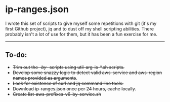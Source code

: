 # ip-ranges.json

I wrote this set of scripts to give myself some repetitions with git (it's my first Github project), jq and to dust off my shell scripting abilities. There probably isn't a lot of use for them, but it has been a fun exercise for me.

----
## To-do:
* ~~Trim out the *-by-* scripts using util-arg-is-*.sh scripts.~~
* ~~Develop some snazzy logic to detect valid aws-service and aws-region names provided as arguments~~.
* ~~Look for existence of curl and jq command line tools.~~
* ~~Download ip-ranges.json once per 24 hours, cache locally.~~
* ~~Create list-aws-prefixes-v6-by-service.sh~~
